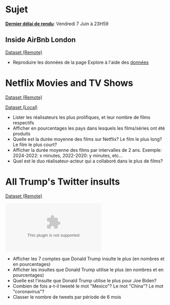 # Sujet

<ins>**Dernier délai de rendu**</ins>: Vendredi 7 Juin à 23H59 

## Inside AirBnb London
[Dataset (Remote)](https://insideairbnb.com/london/)

- Reproduire les données de la page Explore à l'aide des [données](https://data.insideairbnb.com/united-kingdom/england/london/2024-03-19/data/listings.csv.gz)

# Netflix Movies and TV Shows
[Dataset (Remote)](https://www.kaggle.com/datasets/rahulvyasm/netflix-movies-and-tv-shows)

[Dataset (Local)](datasets/netflix_titles.csv)

- Lister les réalisateurs les plus prolifiques, et leur nombre de films respectifs
- Afficher en pourcentages les pays dans lesquels les films/séries ont été produits
- Quelle est la durée moyenne des films sur Netflix? Le film le plus long? Le film le plus court?
- Afficher la durée moyenne des films par intervalles de 2 ans. Exemple: 2024-2022: x minutes, 2022-2020: y minutes, etc...
- Quel est le duo réalisateur-acteur qui a collaboré dans le plus de films?

# All Trump's Twitter insults
[Dataset (Remote)](https://www.kaggle.com/datasets/ayushggarg/all-trumps-twitter-insults-20152021)

![Dataset (Local)](datasets/trump_insult_tweets_2014_to_2021.csv)

- Afficher les 7 comptes que Donald Trump insulte le plus (en nombres et en pourcentages)
- Afficher les insultes que Donald Trump utilise le plus (en nombres et en pourcentages)
- Quelle est l'insulte que Donald Trump utilise le plus pour Joe Biden?
- Combien de fois a-t-il tweeté le mot "Mexico"? Le mot "China"? Le mot "coronavirus"?
- Classer le nombre de tweets par période de 6 mois
